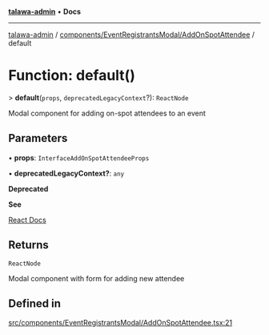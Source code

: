 [**talawa-admin**](../../../../README.md) • **Docs**

***

[talawa-admin](../../../../modules.md) / [components/EventRegistrantsModal/AddOnSpotAttendee](../README.md) / default

# Function: default()

\> **default**(`props`, `deprecatedLegacyContext`?): `ReactNode`

Modal component for adding on-spot attendees to an event

## Parameters

• **props**: `InterfaceAddOnSpotAttendeeProps`

• **deprecatedLegacyContext?**: `any`

**Deprecated**

**See**

[React Docs](https://legacy.reactjs.org/docs/legacy-context.html#referencing-context-in-lifecycle-methods)

## Returns

`ReactNode`

Modal component with form for adding new attendee

## Defined in

[src/components/EventRegistrantsModal/AddOnSpotAttendee.tsx:21](https://github.com/PalisadoesFoundation/talawa-admin/blob/d16b95ee179900e8e32a2296f14e948e6caea05b/src/components/EventRegistrantsModal/AddOnSpotAttendee.tsx#L21)
